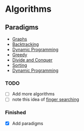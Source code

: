 # Algorithms

## Paradigms

- [Graphs](graphs/README.md)
- [Backtracking](backtracking/README.md)
- [Dynamic Programming](dp/README.md)
- [Greedy](greedy/README.md)
- [Divide and Conquer](divide-and-conquer/README.md)
- [Sorting](sorting/README.md)
- [Dynamic Programming](dp/README.md)

### TODO

- [ ] Add more algorithms
- [ ] note this idea of [finger searching](https://en.wikipedia.org/wiki/Finger_search)

### Finished

- [x] Add paradigms
